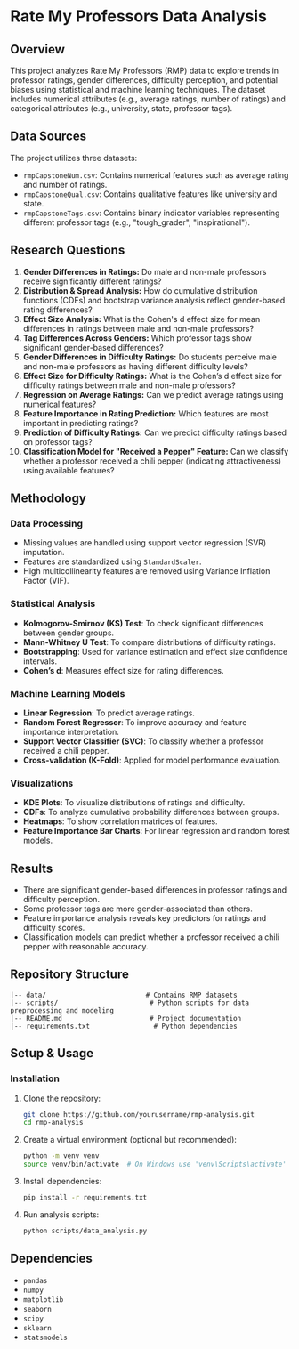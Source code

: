 # Rate My Professors Data Analysis

## Overview
This project analyzes Rate My Professors (RMP) data to explore trends in professor ratings, gender differences, difficulty perception, and potential biases using statistical and machine learning techniques. The dataset includes numerical attributes (e.g., average ratings, number of ratings) and categorical attributes (e.g., university, state, professor tags).

## Data Sources
The project utilizes three datasets:
- `rmpCapstoneNum.csv`: Contains numerical features such as average rating and number of ratings.
- `rmpCapstoneQual.csv`: Contains qualitative features like university and state.
- `rmpCapstoneTags.csv`: Contains binary indicator variables representing different professor tags (e.g., "tough_grader", "inspirational").

## Research Questions
1. **Gender Differences in Ratings:** Do male and non-male professors receive significantly different ratings?
2. **Distribution & Spread Analysis:** How do cumulative distribution functions (CDFs) and bootstrap variance analysis reflect gender-based rating differences?
3. **Effect Size Analysis:** What is the Cohen's d effect size for mean differences in ratings between male and non-male professors?
4. **Tag Differences Across Genders:** Which professor tags show significant gender-based differences?
5. **Gender Differences in Difficulty Ratings:** Do students perceive male and non-male professors as having different difficulty levels?
6. **Effect Size for Difficulty Ratings:** What is the Cohen’s d effect size for difficulty ratings between male and non-male professors?
7. **Regression on Average Ratings:** Can we predict average ratings using numerical features?
8. **Feature Importance in Rating Prediction:** Which features are most important in predicting ratings?
9. **Prediction of Difficulty Ratings:** Can we predict difficulty ratings based on professor tags?
10. **Classification Model for "Received a Pepper" Feature:** Can we classify whether a professor received a chili pepper (indicating attractiveness) using available features?

## Methodology
### Data Processing
- Missing values are handled using support vector regression (SVR) imputation.
- Features are standardized using `StandardScaler`.
- High multicollinearity features are removed using Variance Inflation Factor (VIF).

### Statistical Analysis
- **Kolmogorov-Smirnov (KS) Test**: To check significant differences between gender groups.
- **Mann-Whitney U Test**: To compare distributions of difficulty ratings.
- **Bootstrapping**: Used for variance estimation and effect size confidence intervals.
- **Cohen’s d**: Measures effect size for rating differences.

### Machine Learning Models
- **Linear Regression**: To predict average ratings.
- **Random Forest Regressor**: To improve accuracy and feature importance interpretation.
- **Support Vector Classifier (SVC)**: To classify whether a professor received a chili pepper.
- **Cross-validation (K-Fold)**: Applied for model performance evaluation.

### Visualizations
- **KDE Plots**: To visualize distributions of ratings and difficulty.
- **CDFs**: To analyze cumulative probability differences between groups.
- **Heatmaps**: To show correlation matrices of features.
- **Feature Importance Bar Charts**: For linear regression and random forest models.

## Results
- There are significant gender-based differences in professor ratings and difficulty perception.
- Some professor tags are more gender-associated than others.
- Feature importance analysis reveals key predictors for ratings and difficulty scores.
- Classification models can predict whether a professor received a chili pepper with reasonable accuracy.

## Repository Structure
```
|-- data/                         # Contains RMP datasets                   
|-- scripts/                       # Python scripts for data preprocessing and modeling
|-- README.md                      # Project documentation
|-- requirements.txt                # Python dependencies
```

## Setup & Usage
### Installation
1. Clone the repository:
   ```sh
   git clone https://github.com/yourusername/rmp-analysis.git
   cd rmp-analysis
   ```
2. Create a virtual environment (optional but recommended):
   ```sh
   python -m venv venv
   source venv/bin/activate  # On Windows use 'venv\Scripts\activate'
   ```
3. Install dependencies:
   ```sh
   pip install -r requirements.txt
   ```
4. Run analysis scripts:
   ```sh
   python scripts/data_analysis.py
   ```

## Dependencies
- `pandas`
- `numpy`
- `matplotlib`
- `seaborn`
- `scipy`
- `sklearn`
- `statsmodels`



